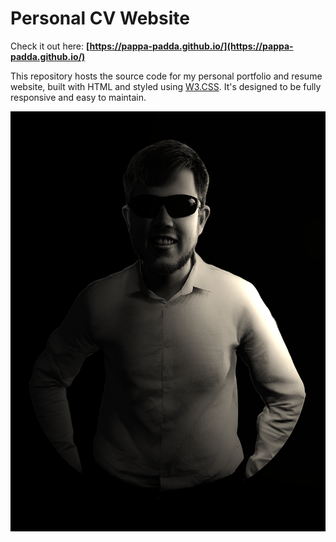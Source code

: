# Personal CV Website

Check it out here: **[https://pappa-padda.github.io/](https://pappa-padda.github.io/)**

This repository hosts the source code for my personal portfolio and resume website, built with HTML and styled using [W3.CSS](https://www.w3schools.com/w3css/). It's designed to be fully responsive and easy to maintain.

![Screenshot](https://github.com/Pappa-Padda/Pappa-padda.github.io/blob/main/assets/ProfilePic.png)
